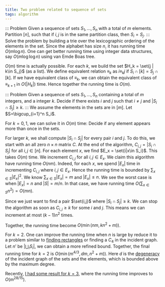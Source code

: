 ```yaml
---
title: Two problem related to sequence of sets
tags: algorithm
---
```


::: Problem
  Given a sequence of sets $S_1,\ldots,S_n$ with a total of $m$ elements. Partition $[n]$, such that if $i,j$ is in the same partition class, then $S_i = S_j$.
:::
Solve the problem by building a trie over the lexicographic ordering of the elements in the set. Since the alphabet has size $n$, it has running time $O(m\log n)$. One can get better running time using integer data structures, say $O(m\log \log n)$ using van Emde Boas tree.

$O(m)$ time is actually possible. For each $k$, we build the set $H_k = \set{j | k\in S_j}$ (as a list). We define equivalent relation $\equiv_k$ as $i\equiv_k j$ if $S_i\cap [k] =S_j\cap [k]$. If we have equivalent class of $\equiv_k$, we can obtain the equivalent class of $\equiv_{k+1}$ in $O(|H_k|)$ time. Hence together the running time is $O(m)$. 

::: Problem
  Given a sequence of sets $S_1,\ldots,S_n$ containing a total of $m$ integers, and a integer $k$.
  Decide if there exists $i$ and $j$ such that $i\neq j$ and $|S_i\cap S_j|\geq k$.
:::
We assume the elements in the sets are in $[m]$. Let $S=\bigcup_{i=1}^n S_i$.

For $k=0,1$, we can solve it in $O(m)$ time: Decide if any element appears more than once in the sets.

For larger $k$, we shall compute $|S_i\cap S_j|$ for every pair $i$ and $j$. To do this, we start with an all zero $n\times n$ matrix $C$. At the end of the algorithm, $C_{i,j} = |S_i\cap S_j|$ for all $i,j\in [n]$. For each element $x$, we find $E_x = \set{i|x\in S_i}$. This takes $O(m)$ time. We increment $C_{i,j}$ for all $i,j\in E_x$. 
We claim this algorithm have running time $O(nm)$. Indeed, for each $x$, we spend $|E_x|$ time in incrementing $C_{i,j}$ where $i,j\in E_x$. Hence the running time is bounded by $\sum_{x\in S} |E_x|^2$. We know $\sum_{x\in S} |E_x|=m$ and $|E_x|\leq n$. We see the worst case is when $|E_x|=n$ and $|S|=m/n$. In that case, we have running time $O(\sum_{x\in S} n^2)=O(mn)$. 

Since we just want to find a pair $\set{i,j}$ where $|S_i\cap S_j|\geq k$. We can stop the algorithm as soon as $C_{i,j}\geq k$ for some $i$ and $j$. This means we can increment at most $(k-1)n^2$ times.

Together, the running time become $O(\min(nm,k n^2+m))$.

For $k=2$. One can improve the running time when $n$ is large by reduce it to a problem similar to [finding rectangles](/posts/2015-02-02-rectangle-in-point-set.html) or finding a $C_4$ in the incident graph. 
Let $n'$ be $|\bigcup_i S_i|$, we can obtain a more refined bound. 
Together, the final running time for $k=2$ is $O(\min(m^{4/3}, dm, n^2+m))$. Here $d$ is the [degeneracy](https://en.wikipedia.org/wiki/Degeneracy_(graph_theory)) of the incident graph of the sets and the elements, which is bounded above by the maximum degree. 

Recently, [I had some result for $k=3$](https://chaoxuprime.com/posts/2019-01-21-high-degree-low-degree-technique.html), where the running time improves to $O(m^{28/15})$. 